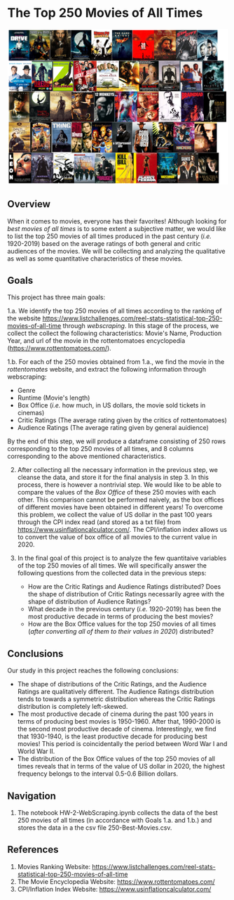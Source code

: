 # The Top 250 Movies of All Times
![](TopMovies.png)

## Overview
When it comes to movies, everyone has their favorites! Although looking for *best movies of all times* is to some extent a subjective matter, we would like to list the top 250 movies of all times produced in the past century (*i.e.* 1920-2019) based on the average ratings of both general and critic audiences of the movies. We will be collecting and analyzing the qualitative as well as some quantitative characteristics of these movies.

## Goals
This project has three main goals:

1.a. We identify the top 250 movies of all times according to the ranking of the website https://www.listchallenges.com/reel-stats-statistical-top-250-movies-of-all-time through *webscraping*. In this stage of the process, we collect the collect the following characteristics: Movie's Name, Production Year, and url of the movie in the rottentomatoes encyclopedia (https://www.rottentomatoes.com/). 

1.b. For each of the 250 movies obtained from 1.a., we find the movie in the *rottentomates* website, and extract the following information through webscraping: 
  * Genre
  * Runtime (Movie's length)
  * Box Office (*i.e.* how much, in US dollars, the movie sold tickets in cinemas)
  * Critic Ratings (The average rating given by the critics of rottentomatoes)
  * Audience Ratings (The average rating given by general auidience)
  
By the end of this step, we will produce a dataframe consisting of 250 rows corresponding to the top 250 movies of all times, and 8 columns corresponding to the above mentioned characteristics.

2. After collecting all the necessary information in the previous step, we cleanse the data, and store it for the final analysis in step 3. In this process, there is however a nontrivial step. We would like to be able to compare the values of the *Box Office* of these 250 movies with each other. This comparison cannot be performed naively, as the box offices of different movies have been obtained in different years! To overcome this problem, we collect the value of US dollar in the past 100 years through the CPI index read (and stored as a txt file) from https://www.usinflationcalculator.com/. The CPI/inflation index allows us to convert the value of box office of all movies to the current value in 2020.       

3. In the final goal of this project is to analyze the few quantitaive variables of the top 250 movies of all times. We will specifically answer the following questions from the collected data in the previous steps:
    * How are the Critic Ratings and Audience Ratings distributed? Does the shape of distribution of Critic Ratings necessarily agree with the shape of distribution of Audience Ratings?
    * What decade in the previous century (*i.e.* 1920-2019) has been the most productive decade in terms of producing the best movies?
    * How are the Box Office values for the top 250 movies of all times (*after converting all of them to their values in 2020*) distributed?

## Conclusions
Our study in this project reaches the following conclusions:
* The shape of distributions of the Critic Ratings, and the Audience Ratings are qualitatively different. The Audience Ratings distribution tends to towards a symmetric distribution whereas the Critic Ratings distribution is completely left-skewed. 
* The most productive decade of cinema during the past 100 years in terms of producing best movies is 1950-1960. After that, 1990-2000 is the second most productive decade of cinema. Interestingly, we find that 1930-1940, is the least productive decade for producing best movies! This period is coincidentally the period between Word War I and World War II.
* The distribution of the Box Office values of the top 250 movies of all times reveals that in terms of the value of US dollar in 2020, the highest frequency belongs to the interval 0.5-0.6 Billion dollars.

## Navigation
1. The notebook HW-2-WebScraping.ipynb collects the data of the best 250 movies of all times (in accordance with Goals 1.a. and 1.b.) and stores the data in a the csv file 250-Best-Movies.csv.








## References
1. Movies Ranking Website: https://www.listchallenges.com/reel-stats-statistical-top-250-movies-of-all-time
2. The Movie Encyclopedia Website: https://www.rottentomatoes.com/
3. CPI/Inflation Index Website: https://www.usinflationcalculator.com/
